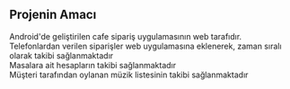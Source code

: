 ﻿## Projenin Amacı
Android'de geliştirilen cafe sipariş uygulamasının web tarafıdır. <br>
Telefonlardan verilen siparişler web uygulamasına eklenerek, zaman sıralı olarak takibi sağlanmaktadır <br>
Masalara ait hesapların takibi sağlanmaktadır <br>
Müşteri tarafından oylanan müzik listesinin takibi sağlanmaktadır <br>


